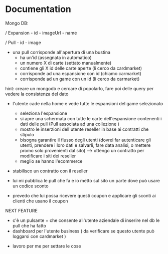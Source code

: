 # Documentation

Mongo DB:

/ Expansion
    - id
    - imageUrl
    - name 

/ Pull
    - id
    - image



- una pull corrisponde all'apertura di una bustina
    - ha un'id (assegnata in automatico)
    - un numero X di carte (settato manualmente)
    - contiene gli X id delle carte aperte (li cerco da cardmarket)
    - corrisponde ad una espansione con id (chiamo carmarket)
    - corrisponde ad un game con un id (li cerco da carmarket)

hint: creare un mongodb e cercare di popolarlo, fare poi delle query per vedere la consistenza del dato

- l'utente cade nella home e vede tutte le espansioni del game selezionato
    - seleziona l'espansione
    - si apre una schermata con tutte le carte dell'espansione contenenti i dati delle pull
    (Pull associata ad una collezione )
    - mostro le inserzioni dell'utente reseller in base ai contratti che stipulo
    - bisogna garantire il flusso degli utenti (dovrei far autenticare gli utenti, prendere i loro dati e salvarli, fare data analisi, o mettere promo solo provenienti dal sito) --> ottengo un contratto per modificare i siti dei reseller
    - meglio se hanno l'ecommerce

- stabilisco un contratto con il reseller
- lui mi pubblica le pull che fa e io metto sul sito un parte dove può usare un codice sconto
- prevedo che lui possa ricevere questi coupon e applicare gli sconti ai clienti che usano il coupon 

NEXT FEATURE
- c'è un pulsante + che consente all'utente aziendale di inserire nel db le pull che ha fatto 
- dashboard per l'utente business ( da verificare se questo utente può loggarsi con cardmarket )
+ lavoro per me per settare le cose